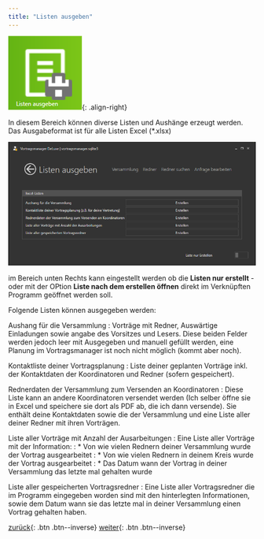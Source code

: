 ```yaml
---
title: "Listen ausgeben"
---
```


![Icon](images/menu_icon_06.png){: .align-right}

In diesem Bereich können diverse Listen und Aushänge erzeugt werden. Das Ausgabeformat ist für alle Listen Excel (*.xlsx)

![Listen ausgeben](images/verwaltung_01.png)

im Bereich unten Rechts kann eingestellt werden ob die **Listen nur erstellt** - oder mit der OPtion **Liste nach dem erstellen öffnen** direkt im Verknüpften Programm geöffnet werden soll.

Folgende Listen können ausgegeben werden:

Aushang für die Versammlung
:   Vorträge mit Redner, Auswärtige Einladungen sowie angabe des Vorsitzes und Lesers. Diese beiden Felder werden jedoch leer mit Ausgegeben und manuell gefüllt werden, eine Planung im Vortragsmanager ist noch nicht möglich (kommt aber noch).

Kontaktliste deiner Vortragsplanung
:   Liste deiner geplanten Vorträge inkl. der Kontaktdaten der Koordinatoren und Redner (sofern gespeichert).

Rednerdaten der Versammlung zum Versenden an Koordinatoren
:   Diese Liste kann an andere Koordinatoren versendet werden (Ich selber öffne sie in Excel und speichere sie dort als PDF ab, die ich dann versende). Sie enthält deine Kontaktdaten sowie die der Versammlung und eine Liste aller deiner Redner mit ihren Vorträgen.

Liste aller Vorträge mit Anzahl der Ausarbeitungen
:   Eine Liste aller Vorträge mit der Information:
:   * Von wie vielen Rednern deiner Versammlung wurde der Vortrag ausgearbeitet
:   * Von wie vielen Rednern in deinem Kreis wurde der Vortrag ausgearbeitet
:   * Das Datum wann der Vortrag in deiner Versammlung das letzte mal gehalten wurde

Liste aller gespeicherten Vortragsredner
:   Eine Liste aller Vortragsredner die im Programm eingegeben worden sind mit den hinterlegten Informationen, sowie dem Datum wann sie das letzte mal in deiner Versammlung einen Vortrag gehalten haben.

[zurück](Verwaltung.md){: .btn .btn--inverse}  [weiter](Versammlungen.md){: .btn .btn--inverse}
